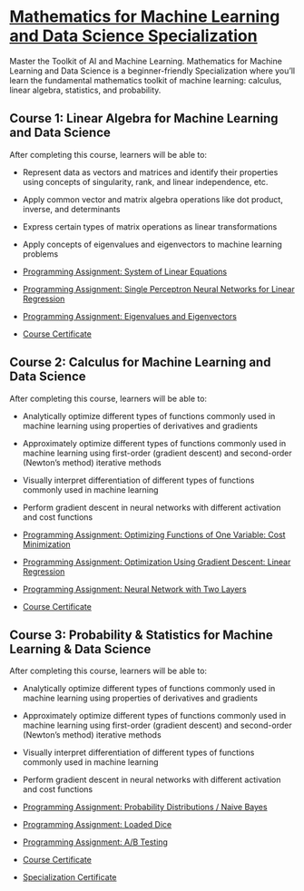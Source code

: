 # [Mathematics for Machine Learning and Data Science Specialization](https://www.deeplearning.ai/courses/mathematics-for-machine-learning-and-data-science-specialization/)
Master the Toolkit of AI and Machine Learning. Mathematics for Machine Learning and Data Science is a beginner-friendly Specialization where you’ll learn the fundamental mathematics toolkit of machine learning: calculus, linear algebra, statistics, and probability.



## Course 1: Linear Algebra for Machine Learning and Data Science
After completing this course, learners will be able to:
- Represent data as vectors and matrices and identify their properties using concepts of singularity, rank, and linear independence, etc.
- Apply common vector and matrix algebra operations like dot product, inverse, and determinants 
- Express certain types of matrix operations as linear transformations 
- Apply concepts of eigenvalues and eigenvectors to machine learning problems


- [Programming Assignment: System of Linear Equations](https://github.com/testob02/Mathematics-for-Machine-Learning-and-Data-Science-Specialization/blob/main/C1%20-%20Linear%20Algebra%20for%20Machine%20Learning%20and%20Data%20Science/Week%202/C1_W2_Assignment.ipynb)
- [Programming Assignment: Single Perceptron Neural Networks for Linear Regression](https://github.com/testob02/Mathematics-for-Machine-Learning-and-Data-Science-Specialization/blob/main/C1%20-%20Linear%20Algebra%20for%20Machine%20Learning%20and%20Data%20Science/Week%203/C1_W3_Assignment.ipynb)
- [Programming Assignment: Eigenvalues and Eigenvectors](https://github.com/testob02/Mathematics-for-Machine-Learning-and-Data-Science-Specialization/blob/main/C1%20-%20Linear%20Algebra%20for%20Machine%20Learning%20and%20Data%20Science/Week%204/C1_W4_Assignment.ipynb)

- [Course Certificate](https://coursera.org/share/13806d0ff6f91a633121204d1419d2b2)


## Course 2: Calculus for Machine Learning and Data Science
After completing this course, learners will be able to:
- Analytically optimize different types of functions commonly used in machine learning using properties of derivatives and gradients
- Approximately optimize different types of functions commonly used in machine learning using first-order (gradient descent) and second-order (Newton’s method) iterative methods
- Visually interpret differentiation of different types of functions commonly used in machine learning
- Perform gradient descent in neural networks with different activation and cost functions 


- [Programming Assignment: Optimizing Functions of One Variable: Cost Minimization](https://github.com/testob02/Mathematics-for-Machine-Learning-and-Data-Science-Specialization/blob/main/C2%20-%20Calculus%20for%20Machine%20Learning%20and%20Data%20Science/Week%201/C2_W1_Assignment.ipynb)
- [Programming Assignment: Optimization Using Gradient Descent: Linear Regression](https://github.com/testob02/Mathematics-for-Machine-Learning-and-Data-Science-Specialization/blob/main/C2%20-%20Calculus%20for%20Machine%20Learning%20and%20Data%20Science/Week%202/C2_W2_Assignment.ipynb)
- [Programming Assignment: Neural Network with Two Layers](https://github.com/testob02/Mathematics-for-Machine-Learning-and-Data-Science-Specialization/blob/main/C2%20-%20Calculus%20for%20Machine%20Learning%20and%20Data%20Science/Week%203/C2_W3_Assignment.ipynb)

- [Course Certificate](https://coursera.org/share/d5e8f2095de3b15617e1c06ee3729738)


## Course 3: Probability & Statistics for Machine Learning & Data Science
After completing this course, learners will be able to:
- Analytically optimize different types of functions commonly used in machine learning using properties of derivatives and gradients 
- Approximately optimize different types of functions commonly used in machine learning using first-order (gradient descent) and second-order (Newton’s method) iterative methods
- Visually interpret differentiation of different types of functions commonly used in machine learning
- Perform gradient descent in neural networks with different activation and cost functions 


- [Programming Assignment: Probability Distributions / Naive Bayes](https://github.com/testob02/Mathematics-for-Machine-Learning-and-Data-Science-Specialization/blob/main/C3%20-%20Probability%20%26%20Statistics%20for%20Machine%20Learning%20%26%20Data%20Science/Week%201/C3_W1_Assignment.ipynb)
- [Programming Assignment: Loaded Dice](https://github.com/testob02/Mathematics-for-Machine-Learning-and-Data-Science-Specialization/blob/main/C3%20-%20Probability%20%26%20Statistics%20for%20Machine%20Learning%20%26%20Data%20Science/Week%202/C3_W2_Assignment.ipynb)
- [Programming Assignment: A/B Testing](https://github.com/testob02/Mathematics-for-Machine-Learning-and-Data-Science-Specialization/blob/main/C3%20-%20Probability%20%26%20Statistics%20for%20Machine%20Learning%20%26%20Data%20Science/Week%204/C3_W4_Assignment.ipynb)

- [Course Certificate](https://coursera.org/share/4a47b690c322448c375ada48bfb0c718)
 

- [Specialization Certificate](https://coursera.org/share/d190d58ee2219ce465c68a67cf857341)
